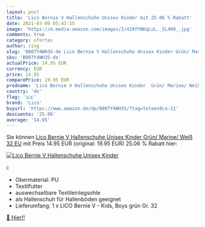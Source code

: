 ```yaml
---
layout: post
title: 'Lico Bernie V Hallenschuhe Unisex Kinder mit 25.06 % Rabatt'
date: 2021-03-09 05:43:15
image: 'https://m.media-amazon.com/images/I/419fYNKqLoL._SL400_.jpg'
comments: true
category: ofertas
author: ring
slug: 'B007Y4WH3S-de Lico Bernie V Hallenschuhe Unisex Kinder Grün/ Marine/...'
sku: 'B007Y4WH3S-de'
actualPrice: 14.95 EUR
currency: EUR
price: 14.95
comparePrice: 19.95 EUR
prodname: 'Lico Bernie V Hallenschuhe Unisex Kinder  Grün/ Marine/ Weiß  32 EU'
country: 'de'
flag: '🇩🇪'
brand: 'Lico'
buyurl: 'https://www.amazon.de/dp/B007Y4WH3S/?tag=tolees0ca-21'
descuento: '25.06'
average: '14.95'
---
```


Sie können [Lico Bernie V Hallenschuhe Unisex Kinder  Grün/ Marine/ Weiß  32 EU](https://www.amazon.de/dp/B007Y4WH3S/?tag=tolees0ca-21) mit Preis 14.95 EUR (original: 19.95 EUR) 25.06 % Rabatt hier:

[![Lico Bernie V Hallenschuhe Unisex Kinder](https://m.media-amazon.com/images/I/419fYNKqLoL._SL400_.jpg)](https://www.amazon.de/dp/B007Y4WH3S/?tag=tolees0ca-21)

ℹ️:

- Obermaterial: PU
- Textilfutter
- auswechselbare Textileinlegsohle
- als Hallenschuh für Hallenböden geeignet
- Lieferumfang: 1 x LICO Bernie V - Kids, Boys grün Gr. 32

[🛒 Hier!!](https://www.amazon.de/dp/B007Y4WH3S/?tag=tolees0ca-21)
